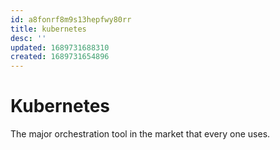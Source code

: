 ```yaml
---
id: a8fonrf8m9s13hepfwy80rr
title: kubernetes
desc: ''
updated: 1689731688310
created: 1689731654896
---
```

# Kubernetes 
The major orchestration tool in the market that every one uses. 

